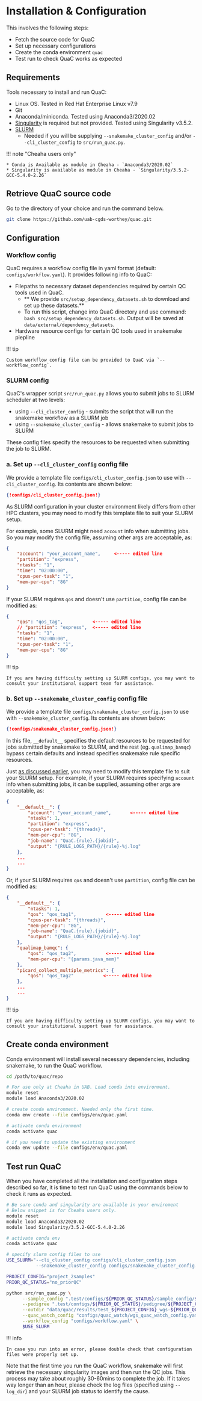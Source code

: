 # Installation & Configuration

This involves the following steps:

* Fetch the source code for QuaC
* Set up necessary configurations
* Create the conda environment `quac`
* Test run to check QuaC works as expected

## Requirements

Tools necessary to install and run QuaC:

- Linux OS. Tested in Red Hat Enterprise Linux v7.9
- Git
- Anaconda/miniconda. Tested using Anaconda3/2020.02
- [Singularity](https://apptainer.org/) is required but not provided. Tested using Singularity v3.5.2.
- [SLURM](https://slurm.schedmd.com/)
    - Needed if you will be supplying `--snakemake_cluster_config` and/or `--cli_cluster_config` to `src/run_quac.py`.

!!! note "Cheaha users only"

    * Conda is Available as module in Cheaha - `Anaconda3/2020.02`
    * Singularity is available as module in Cheaha - `Singularity/3.5.2-GCC-5.4.0-2.26`


## Retrieve QuaC source code

Go to the directory of your choice and run the command below.

```sh
git clone https://github.com/uab-cgds-worthey/quac.git
```

## Configuration

### Workflow config 

QuaC requires a workflow config file in yaml format (default: `configs/workflow.yaml`). It provides following info to
QuaC: 

- Filepaths to necessary dataset dependencies required by certain QC tools used in QuaC.
    - ** We provide `src/setup_dependency_datasets.sh` to download and set up these datasets.**
    - To run this script, change into QuaC directory and use command: `bash src/setup_dependency_datasets.sh`. Output
      will be saved at `data/external/dependency_datasets`.
- Hardware resource configs for certain QC tools used in snakemake piepline

!!! tip 

    Custom workflow config file can be provided to QuaC via `--workflow_config`.

### SLURM config

QuaC's wrapper script `src/run_quac.py` allows you to submit jobs to SLURM scheduler at two levels:

* using `--cli_cluster_config` - submits the script that will run the snakemake workflow as a SLURM job
* using `--snakemake_cluster_config` - allows snakemake to submit jobs to SLURM

These config files specify the resources to be requested when submitting the job to SLURM.

### a. Set up `--cli_cluster_config` config file

We provide a template file `configs/cli_cluster_config.json` to use with `--cli_cluster_config`. Its contents are shown
below:

```json
{!configs/cli_cluster_config.json!}
```

As SLURM configuration in your cluster environment likely differs from other HPC clusters, you may need to modify this
template file to suit your SLURM setup.

For example, some SLURM might need `account` info when submitting jobs. So you may modify the config file, assuming
other args are acceptable, as:

```json hl_lines="2"
{
    "account": "your_account_name",     <----- edited line
    "partition": "express",
    "ntasks": "1",
    "time": "02:00:00",
    "cpus-per-task": "1",
    "mem-per-cpu": "8G"
}
```

If your SLURM requires `qos` and doesn't use `partition`, config file can be modified as:

```json
{
    "qos": "qos_tag",           <----- edited line
    // "partition": "express",  <----- edited line
    "ntasks": "1",
    "time": "02:00:00",
    "cpus-per-task": "1",
    "mem-per-cpu": "8G"
}
```

!!! tip 

    If you are having difficulty setting up SLURM configs, you may want to consult your institutional support team for assistance.


### b. Set up `--snakemake_cluster_config` config file

We provide a template file `configs/snakemake_cluster_config.json` to use with `--snakemake_cluster_config`. Its
contents are shown below:

```json
{!configs/snakemake_cluster_config.json!}
```

In this file, `__default__` specifies the default resources to be requested for jobs submitted by snakemake to SLURM,
and the rest (eg. `qualimap_bamqc`) bypass certain defaults and instead specifies snakemake rule specific resources.

Just [as discussed earlier](#a-set-up-cli_cluster_config-config-file), you may need to modify this template file to suit
your SLURM setup. For example, if your SLURM requires specifying `account` info when submitting jobs, it can be
supplied, assuming other args are acceptable, as:

```json
{
    "__default__": {
        "account": "your_account_name",       <----- edited line
        "ntasks": 1,
        "partition": "express",
        "cpus-per-task": "{threads}",
        "mem-per-cpu": "8G",
        "job-name": "QuaC.{rule}.{jobid}",
        "output": "{RULE_LOGS_PATH}/{rule}-%j.log"
    },
    ...
    ...
}
```

Or, if your SLURM requires `qos` and doesn't use `partition`, config file can be modified as:

```json 
{
    "__default__": {
        "ntasks": 1,
        "qos": "qos_tag1",           <----- edited line
        "cpus-per-task": "{threads}",
        "mem-per-cpu": "8G",
        "job-name": "QuaC.{rule}.{jobid}",
        "output": "{RULE_LOGS_PATH}/{rule}-%j.log"
    },
    "qualimap_bamqc": {
        "qos": "qos_tag2",           <----- edited line
        "mem-per-cpu": "{params.java_mem}"
    },
    "picard_collect_multiple_metrics": {
        "qos": "qos_tag2"           <----- edited line
    },
    ...
    ...
}
```

!!! tip 

    If you are having difficulty setting up SLURM configs, you may want to consult your institutional support team for assistance.


## Create conda environment

Conda environment will install several necessary dependencies, including snakemake, to run the QuaC workflow.

```sh
cd /path/to/quac/repo

# For use only at Cheaha in UAB. Load conda into environment.
module reset
module load Anaconda3/2020.02

# create conda environment. Needed only the first time.
conda env create --file configs/env/quac.yaml

# activate conda environment
conda activate quac

# if you need to update the existing environment
conda env update --file configs/env/quac.yaml
```

## Test run QuaC

When you have completed all the installation and configuration steps described so far, it is time to test run QuaC using
the commands below to check it runs as expected.  

```sh
# Be sure conda and singularity are available in your enviroment
# Below snippet is for Cheaha users only.
module reset
module load Anaconda3/2020.02
module load Singularity/3.5.2-GCC-5.4.0-2.26

# activate conda env
conda activate quac

# specify slurm config files to use
USE_SLURM="--cli_cluster_config configs/cli_cluster_config.json 
           --snakemake_cluster_config configs/snakemake_cluster_config.json"

PROJECT_CONFIG="project_2samples"
PRIOR_QC_STATUS="no_priorQC"

python src/run_quac.py \
      --sample_config ".test/configs/${PRIOR_QC_STATUS}/sample_config/${PROJECT_CONFIG}_wgs.tsv" \
      --pedigree ".test/configs/${PRIOR_QC_STATUS}/pedigree/${PROJECT_CONFIG}.ped" \
      --outdir "data/quac/results/test_${PROJECT_CONFIG}_wgs-${PRIOR_QC_STATUS}/analysis" \
      --quac_watch_config "configs/quac_watch/wgs_quac_watch_config.yaml" \
      --workflow_config "configs/workflow.yaml" \
      $USE_SLURM
```

!!! info

    In case you run into an error, please double check that configuration files were properly set up.

Note that the first time you run the QuaC workflow, snakemake will first retrieve the necessary singularity images and
then run the QC jobs. This process may take about roughly 30-60mins to complete the job. If it takes way longer than an
hour, please check the log files (specified using `--log_dir`) and your SLURM job status to identify the cause.

